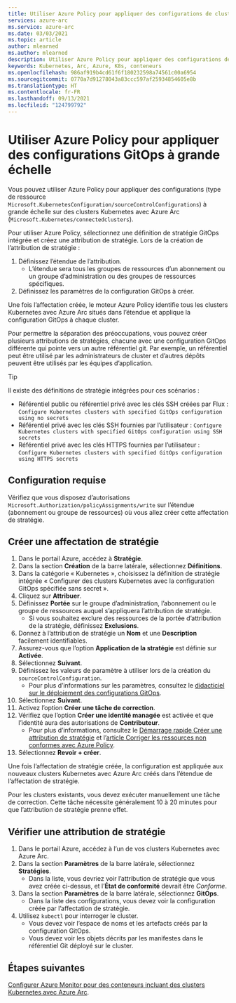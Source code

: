 ```yaml
---
title: Utiliser Azure Policy pour appliquer des configurations de cluster à grande échelle
services: azure-arc
ms.service: azure-arc
ms.date: 03/03/2021
ms.topic: article
author: mlearned
ms.author: mlearned
description: Utiliser Azure Policy pour appliquer des configurations de cluster à grande échelle
keywords: Kubernetes, Arc, Azure, K8s, conteneurs
ms.openlocfilehash: 986af919b4cd61f6f180232598a74561c00a6954
ms.sourcegitcommit: 0770a7d91278043a83ccc597af25934854605e8b
ms.translationtype: HT
ms.contentlocale: fr-FR
ms.lasthandoff: 09/13/2021
ms.locfileid: "124799792"
---
```

# <a name="use-azure-policy-to-apply-gitops-configurations-at-scale"></a>Utiliser Azure Policy pour appliquer des configurations GitOps à grande échelle

Vous pouvez utiliser Azure Policy pour appliquer des configurations (type de ressource `Microsoft.KubernetesConfiguration/sourceControlConfigurations`) à grande échelle sur des clusters Kubernetes avec Azure Arc (`Microsoft.Kubernetes/connectedclusters`).

Pour utiliser Azure Policy, sélectionnez une définition de stratégie GitOps intégrée et créez une attribution de stratégie. Lors de la création de l’attribution de stratégie :
1. Définissez l’étendue de l’attribution.
    * L’étendue sera tous les groupes de ressources d’un abonnement ou un groupe d’administration ou des groupes de ressources spécifiques.
2. Définissez les paramètres de la configuration GitOps à créer. 

Une fois l’affectation créée, le moteur Azure Policy identifie tous les clusters Kubernetes avec Azure Arc situés dans l’étendue et applique la configuration GitOps à chaque cluster.

Pour permettre la séparation des préoccupations, vous pouvez créer plusieurs attributions de stratégies, chacune avec une configuration GitOps différente qui pointe vers un autre référentiel git. Par exemple, un référentiel peut être utilisé par les administrateurs de cluster et d’autres dépôts peuvent être utilisés par les équipes d’application.

> [!TIP]
> Il existe des définitions de stratégie intégrées pour ces scénarios :
> * Référentiel public ou référentiel privé avec les clés SSH créées par Flux : `Configure Kubernetes clusters with specified GitOps configuration using no secrets`
> * Référentiel privé avec les clés SSH fournies par l’utilisateur : `Configure Kubernetes clusters with specified GitOps configuration using SSH secrets`
> * Référentiel privé avec les clés HTTPS fournies par l’utilisateur : `Configure Kubernetes clusters with specified GitOps configuration using HTTPS secrets`

## <a name="prerequisite"></a>Configuration requise

Vérifiez que vous disposez d’autorisations `Microsoft.Authorization/policyAssignments/write` sur l’étendue (abonnement ou groupe de ressources) où vous allez créer cette affectation de stratégie.

## <a name="create-a-policy-assignment"></a>Créer une affectation de stratégie

1. Dans le portail Azure, accédez à **Stratégie**.
1. Dans la section **Création** de la barre latérale, sélectionnez **Définitions**.
1. Dans la catégorie « Kubernetes », choisissez la définition de stratégie intégrée « Configurer des clusters Kubernetes avec la configuration GitOps spécifiée sans secret ». 
1. Cliquez sur **Attribuer**.
1. Définissez **Portée** sur le groupe d’administration, l’abonnement ou le groupe de ressources auquel s’appliquera l’attribution de stratégie.
    * Si vous souhaitez exclure des ressources de la portée d’attribution de la stratégie, définissez **Exclusions**.
1. Donnez à l’attribution de stratégie un **Nom** et une **Description** facilement identifiables.
1. Assurez-vous que l’option **Application de la stratégie** est définie sur **Activée**.
1. Sélectionnez **Suivant**.
1. Définissez les valeurs de paramètre à utiliser lors de la création du `sourceControlConfiguration`.
    * Pour plus d’informations sur les paramètres, consultez le [didacticiel sur le déploiement des configurations GitOps](./tutorial-use-gitops-connected-cluster.md).
1. Sélectionnez **Suivant**.
1. Activez l’option **Créer une tâche de correction**.
1. Vérifiez que l’option **Créer une identité managée** est activée et que l’identité aura des autorisations de **Contributeur**. 
    * Pour plus d’informations, consultez le [Démarrage rapide Créer une attribution de stratégie](../../governance/policy/assign-policy-portal.md) et l’[article Corriger les ressources non conformes avec Azure Policy](../../governance/policy/how-to/remediate-resources.md).
1. Sélectionnez **Revoir + créer**.

Une fois l’affectation de stratégie créée, la configuration est appliquée aux nouveaux clusters Kubernetes avec Azure Arc créés dans l’étendue de l’affectation de stratégie.

Pour les clusters existants, vous devez exécuter manuellement une tâche de correction. Cette tâche nécessite généralement 10 à 20 minutes pour que l’attribution de stratégie prenne effet.

## <a name="verify-a-policy-assignment"></a>Vérifier une attribution de stratégie

1. Dans le portail Azure, accédez à l’un de vos clusters Kubernetes avec Azure Arc.
1. Dans la section **Paramètres** de la barre latérale, sélectionnez **Stratégies**. 
    * Dans la liste, vous devriez voir l’attribution de stratégie que vous avez créée ci-dessus, et l’**État de conformité** devrait être *Conforme*.
1. Dans la section **Paramètres** de la barre latérale, sélectionnez **GitOps**.
    * Dans la liste des configurations, vous devez voir la configuration créée par l’affectation de stratégie.
1. Utilisez `kubectl` pour interroger le cluster. 
    * Vous devez voir l’espace de noms et les artefacts créés par la configuration GitOps.
    * Vous devez voir les objets décrits par les manifestes dans le référentiel Git déployé sur le cluster.

## <a name="next-steps"></a>Étapes suivantes

[Configurer Azure Monitor pour des conteneurs incluant des clusters Kubernetes avec Azure Arc](../../azure-monitor/containers/container-insights-enable-arc-enabled-clusters.md).
